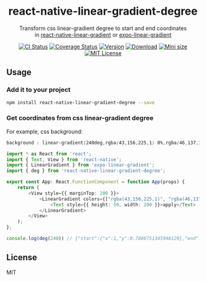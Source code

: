 <h1 align="center">react-native-linear-gradient-degree</h1>
<p align="center">Transform css linear-gradient degree to start and end coordinates <br/> in <a href="https://www.npmjs.com/package/react-native-linear-gradient">react-native-linear-gradient</a> or <a href="https://www.npmjs.com/package/expo-linear-gradient">expo-linear-gradient</a></p>
<p align="center">
<a href="https://travis-ci.org/lake2/imdux"><img src="https://travis-ci.org/lake2/imdux.svg?branch=master" alt="CI Status"></a>
<a href="https://coveralls.io/github/lake2/imdux?branch=master"><img src="https://coveralls.io/repos/github/lake2/imdux/badge.svg?branch=master" alt="Coverage Status"></a>
<a href="https://npmjs.com/package/imdux"><img src="https://img.shields.io/npm/v/imdux" alt="Version"></a>
<a href="https://npmjs.com/package/imdux"><img src="https://img.shields.io/npm/dt/imdux" alt="Download"></a>
<a href="https://github.com/lake2/imdux"><img src="https://img.shields.io/bundlephobia/minzip/imdux" alt="Mini size"></a>
<a href="https://github.com/lake2/imdux"><img src="https://img.shields.io/npm/l/imdux" alt="MIT License"></a>
</p>

## Usage

### Add it to your  project

```sh
npm install react-native-linear-gradient-degree --save
```

### Get coordinates from css linear-gradient degree

For example, css background:

```css
background : linear-gradient(240deg,rgba(43,156,225,1) 0%,rgba(46,137,193,1) 100%);
```

```ts
import * as React from 'react';
import { Text, View } from 'react-native';
import { LinearGradient } from 'expo-linear-gradient';
import { deg } from 'react-native-linear-gradient-degree';

export const App: React.FunctionComponent = function App(props) {
    return (
        <View style={{ marginTop: 200 }}>
            <LinearGradient colors={["rgba(43,156,225,1)", "rgba(46,137,193,1)"]} {...deg(240)}>
                <Text style={{ height: 50, width: 200 }}>apply</Text>
            </LinearGradient>
        </View>
    );
};

console.log(deg(240)) // {"start":{"x":1,"y":0.7886751345948129},"end":{"x":0,"y":0.21132486540518713}}
```

## License

MIT
